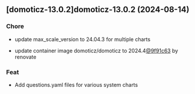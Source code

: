 

## [domoticz-13.0.2]domoticz-13.0.2 (2024-08-14)

### Chore



- update max_scale_version to 24.04.3 for multiple charts

- update container image domoticz/domoticz to 2024.4[@9f91c63](https://github.com/9f91c63) by renovate

### Feat



- Add questions.yaml files for various system charts